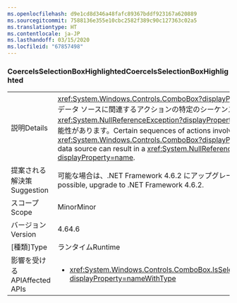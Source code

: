 ```yaml
---
ms.openlocfilehash: d9e1cd8d346a48fafc89367bddf923167a620889
ms.sourcegitcommit: 7588136e355e10cbc2582f389c90c127363c02a5
ms.translationtype: HT
ms.contentlocale: ja-JP
ms.lasthandoff: 03/15/2020
ms.locfileid: "67857498"
---
```

### <a name="coerceisselectionboxhighlighted"></a><span data-ttu-id="05d4c-101">CoerceIsSelectionBoxHighlighted</span><span class="sxs-lookup"><span data-stu-id="05d4c-101">CoerceIsSelectionBoxHighlighted</span></span>

|   |   |
|---|---|
|<span data-ttu-id="05d4c-102">説明</span><span class="sxs-lookup"><span data-stu-id="05d4c-102">Details</span></span>|<span data-ttu-id="05d4c-103"><xref:System.Windows.Controls.ComboBox?displayProperty=name> とそのデータ ソースに関連するアクションの特定のシーケンスで <xref:System.NullReferenceException?displayProperty=name> が発生する可能性があります。</span><span class="sxs-lookup"><span data-stu-id="05d4c-103">Certain sequences of actions involving a <xref:System.Windows.Controls.ComboBox?displayProperty=name> and its data source can result in a <xref:System.NullReferenceException?displayProperty=name>.</span></span>|
|<span data-ttu-id="05d4c-104">提案される解決策</span><span class="sxs-lookup"><span data-stu-id="05d4c-104">Suggestion</span></span>|<span data-ttu-id="05d4c-105">可能な場合は、.NET Framework 4.6.2 にアップグレードします。</span><span class="sxs-lookup"><span data-stu-id="05d4c-105">If possible, upgrade to .NET Framework 4.6.2.</span></span>|
|<span data-ttu-id="05d4c-106">スコープ</span><span class="sxs-lookup"><span data-stu-id="05d4c-106">Scope</span></span>|<span data-ttu-id="05d4c-107">Minor</span><span class="sxs-lookup"><span data-stu-id="05d4c-107">Minor</span></span>|
|<span data-ttu-id="05d4c-108">バージョン</span><span class="sxs-lookup"><span data-stu-id="05d4c-108">Version</span></span>|<span data-ttu-id="05d4c-109">4.6</span><span class="sxs-lookup"><span data-stu-id="05d4c-109">4.6</span></span>|
|<span data-ttu-id="05d4c-110">[種類]</span><span class="sxs-lookup"><span data-stu-id="05d4c-110">Type</span></span>|<span data-ttu-id="05d4c-111">ランタイム</span><span class="sxs-lookup"><span data-stu-id="05d4c-111">Runtime</span></span>|
|<span data-ttu-id="05d4c-112">影響を受ける API</span><span class="sxs-lookup"><span data-stu-id="05d4c-112">Affected APIs</span></span>|<ul><li><xref:System.Windows.Controls.ComboBox.IsSelectionBoxHighlighted?displayProperty=nameWithType></li></ul>|
